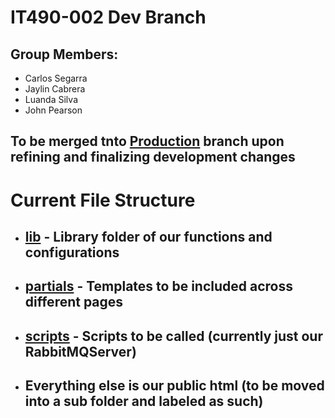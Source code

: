 # IT490-002 Dev Branch
## Group Members:
- Carlos Segarra
- Jaylin Cabrera
- Luanda Silva 
- John Pearson
## To be merged tnto [Production](https://github.com/Carlomos7/IT490-002/tree/prod) branch upon refining and finalizing development changes
# Current File Structure
- ## [lib](https://github.com/Carlomos7/IT490-002/tree/dev/lib) - Library folder of our functions and configurations
- ## [partials](https://github.com/Carlomos7/IT490-002/tree/dev/partials) - Templates to be included across different pages
- ## [scripts](https://github.com/Carlomos7/IT490-002/tree/dev/scripts) - Scripts to be called (currently just our RabbitMQServer)
- ## Everything else is our public html (to be moved into a sub folder and labeled as such)
